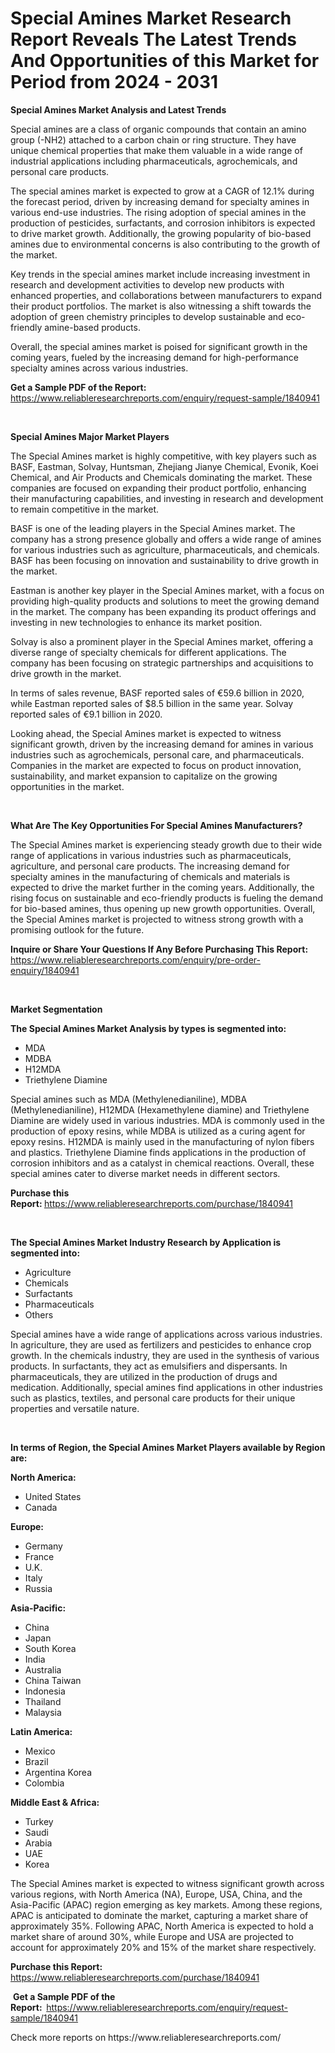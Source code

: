 <p><h1>Special Amines Market Research Report Reveals The Latest Trends And Opportunities of this Market for Period from 2024 - 2031</h1></p><p><strong>Special Amines Market Analysis and Latest Trends</strong></p>
<p><p>Special amines are a class of organic compounds that contain an amino group (-NH2) attached to a carbon chain or ring structure. They have unique chemical properties that make them valuable in a wide range of industrial applications including pharmaceuticals, agrochemicals, and personal care products.</p><p>The special amines market is expected to grow at a CAGR of 12.1% during the forecast period, driven by increasing demand for specialty amines in various end-use industries. The rising adoption of special amines in the production of pesticides, surfactants, and corrosion inhibitors is expected to drive market growth. Additionally, the growing popularity of bio-based amines due to environmental concerns is also contributing to the growth of the market.</p><p>Key trends in the special amines market include increasing investment in research and development activities to develop new products with enhanced properties, and collaborations between manufacturers to expand their product portfolios. The market is also witnessing a shift towards the adoption of green chemistry principles to develop sustainable and eco-friendly amine-based products.</p><p>Overall, the special amines market is poised for significant growth in the coming years, fueled by the increasing demand for high-performance specialty amines across various industries.</p></p>
<p><strong>Get a Sample PDF of the Report:&nbsp;</strong> <a href="https://www.reliableresearchreports.com/enquiry/request-sample/1840941">https://www.reliableresearchreports.com/enquiry/request-sample/1840941</a></p>
<p>&nbsp;</p>
<p><strong>Special Amines Major Market Players</strong></p>
<p><p>The Special Amines market is highly competitive, with key players such as BASF, Eastman, Solvay, Huntsman, Zhejiang Jianye Chemical, Evonik, Koei Chemical, and Air Products and Chemicals dominating the market. These companies are focused on expanding their product portfolio, enhancing their manufacturing capabilities, and investing in research and development to remain competitive in the market.</p><p>BASF is one of the leading players in the Special Amines market. The company has a strong presence globally and offers a wide range of amines for various industries such as agriculture, pharmaceuticals, and chemicals. BASF has been focusing on innovation and sustainability to drive growth in the market.</p><p>Eastman is another key player in the Special Amines market, with a focus on providing high-quality products and solutions to meet the growing demand in the market. The company has been expanding its product offerings and investing in new technologies to enhance its market position.</p><p>Solvay is also a prominent player in the Special Amines market, offering a diverse range of specialty chemicals for different applications. The company has been focusing on strategic partnerships and acquisitions to drive growth in the market.</p><p>In terms of sales revenue, BASF reported sales of €59.6 billion in 2020, while Eastman reported sales of $8.5 billion in the same year. Solvay reported sales of €9.1 billion in 2020.</p><p>Looking ahead, the Special Amines market is expected to witness significant growth, driven by the increasing demand for amines in various industries such as agrochemicals, personal care, and pharmaceuticals. Companies in the market are expected to focus on product innovation, sustainability, and market expansion to capitalize on the growing opportunities in the market.</p></p>
<p>&nbsp;</p>
<p><strong>What Are The Key Opportunities For Special Amines Manufacturers?</strong></p>
<p><p>The Special Amines market is experiencing steady growth due to their wide range of applications in various industries such as pharmaceuticals, agriculture, and personal care products. The increasing demand for specialty amines in the manufacturing of chemicals and materials is expected to drive the market further in the coming years. Additionally, the rising focus on sustainable and eco-friendly products is fueling the demand for bio-based amines, thus opening up new growth opportunities. Overall, the Special Amines market is projected to witness strong growth with a promising outlook for the future.</p></p>
<p><strong>Inquire or Share Your Questions If Any Before Purchasing This Report:</strong> <a href="https://www.reliableresearchreports.com/enquiry/pre-order-enquiry/1840941">https://www.reliableresearchreports.com/enquiry/pre-order-enquiry/1840941</a></p>
<p>&nbsp;</p>
<p><strong>Market Segmentation</strong></p>
<p><strong>The Special Amines Market Analysis by types is segmented into:</strong></p>
<p><ul><li>MDA</li><li>MDBA</li><li>H12MDA</li><li>Triethylene Diamine</li></ul></p>
<p><p>Special amines such as MDA (Methylenedianiline), MDBA (Methylenedianiline), H12MDA (Hexamethylene diamine) and Triethylene Diamine are widely used in various industries. MDA is commonly used in the production of epoxy resins, while MDBA is utilized as a curing agent for epoxy resins. H12MDA is mainly used in the manufacturing of nylon fibers and plastics. Triethylene Diamine finds applications in the production of corrosion inhibitors and as a catalyst in chemical reactions. Overall, these special amines cater to diverse market needs in different sectors.</p></p>
<p><strong>Purchase this Report:&nbsp;</strong><a href="https://www.reliableresearchreports.com/purchase/1840941">https://www.reliableresearchreports.com/purchase/1840941</a></p>
<p>&nbsp;</p>
<p><strong>The Special Amines Market Industry Research by Application is segmented into:</strong></p>
<p><ul><li>Agriculture</li><li>Chemicals</li><li>Surfactants</li><li>Pharmaceuticals</li><li>Others</li></ul></p>
<p><p>Special amines have a wide range of applications across various industries. In agriculture, they are used as fertilizers and pesticides to enhance crop growth. In the chemicals industry, they are used in the synthesis of various products. In surfactants, they act as emulsifiers and dispersants. In pharmaceuticals, they are utilized in the production of drugs and medication. Additionally, special amines find applications in other industries such as plastics, textiles, and personal care products for their unique properties and versatile nature.</p></p>
<p>&nbsp;</p>
<p><strong>In terms of Region, the Special Amines Market Players available by Region are:</strong></p>
<p>
    <p> <strong> North America: </strong>
        <ul>
            <li>United States</li>
            <li>Canada</li>
        </ul>
        </p> 
    <p> <strong> Europe: </strong>
        <ul>
            <li>Germany</li>
            <li>France</li>
            <li>U.K.</li>
            <li>Italy</li>
            <li>Russia</li>
        </ul>
        </p> 
    <p> <strong> Asia-Pacific: </strong>
        <ul>
            <li>China</li>
            <li>Japan</li>
            <li>South Korea</li>
            <li>India</li>
            <li>Australia</li>
            <li>China Taiwan</li>
            <li>Indonesia</li>
            <li>Thailand</li>
            <li>Malaysia</li>
        </ul>
        </p> 
    <p> <strong> Latin America: </strong>
        <ul>
            <li>Mexico</li>
            <li>Brazil</li>
            <li>Argentina Korea</li>
            <li>Colombia</li>
        </ul>
        </p> 
    <p> <strong> Middle East & Africa: </strong>
        <ul>
            <li>Turkey</li>
            <li>Saudi</li>
            <li>Arabia</li>
            <li>UAE</li>
            <li>Korea</li>
        </ul>
    </p>
    </p>
<p><p>The Special Amines market is expected to witness significant growth across various regions, with North America (NA), Europe, USA, China, and the Asia-Pacific (APAC) region emerging as key markets. Among these regions, APAC is anticipated to dominate the market, capturing a market share of approximately 35%. Following APAC, North America is expected to hold a market share of around 30%, while Europe and USA are projected to account for approximately 20% and 15% of the market share respectively.</p></p>
<p><strong>Purchase this Report: </strong><a href="https://www.reliableresearchreports.com/purchase/1840941">https://www.reliableresearchreports.com/purchase/1840941</a></p>
<p>&nbsp;<strong>Get a Sample PDF of the Report:&nbsp;&nbsp;</strong><a href="https://www.reliableresearchreports.com/enquiry/request-sample/1840941">https://www.reliableresearchreports.com/enquiry/request-sample/1840941</a></p>
<p><strong></strong></p>
<p>Check more reports on https://www.reliableresearchreports.com/</p>